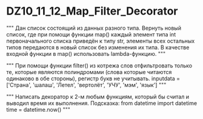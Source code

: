 # DZ10_11_12_Map_Filter_Decorator
"""
Дан список состоящий из данных разного типа.
Вернуть новый список, где при помощи функции map() каждый элемент типа int
первоначального списка приведён к типу str, элементы всех остальных типов передаются в новый список
без изменения их типа.
В качестве входной функции в map() использовать lambda-функцию.
"""

"""
При помощи функции filter() из котрежа слов отфильтровать только те,
которые являются полиндромами (слова которые читаются одинаково в обе стороны),
регистр букв не учитывать.
inputdata = ['Страна', 'шалаш', 'Летел', 'вертолёт', 'УЧУ', 'мэм', 'язык']
"""

"""
Написать декоратор к 2-м любым функциям, который бы считал и выводил время их выполнения.
Подсказка:
from datetime import datetime
time = datetime.now()
"""
